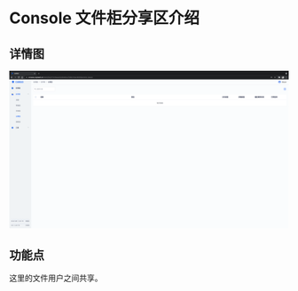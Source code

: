 # Console 文件柜分享区介绍

## 详情图

![shared](../_images/shared.png ':size=WIDTHxHEIGHT')

## 功能点
这里的文件用户之间共享。